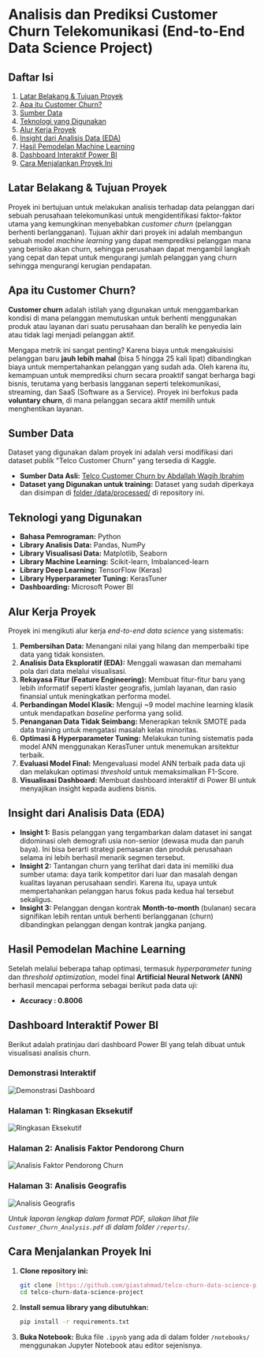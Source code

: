 # Analisis dan Prediksi Customer Churn Telekomunikasi (End-to-End Data Science Project)

## Daftar Isi

1.  [Latar Belakang & Tujuan Proyek](#latar-belakang--tujuan-proyek)
2.  [Apa itu Customer Churn?](#apa-itu-customer-churn)
3.  [Sumber Data](#sumber-data)
4.  [Teknologi yang Digunakan](#teknologi-yang-digunakan)
5.  [Alur Kerja Proyek](#alur-kerja-proyek)
6.  [Insight dari Analisis Data (EDA)](#insight-dari-analisis-data-eda)
7.  [Hasil Pemodelan Machine Learning](#hasil-pemodelan-machine-learning)
8.  [Dashboard Interaktif Power BI](#dashboard-interaktif-power-bi)
9.  [Cara Menjalankan Proyek Ini](#cara-menjalankan-proyek-ini)

## Latar Belakang & Tujuan Proyek

Proyek ini bertujuan untuk melakukan analisis terhadap data pelanggan dari sebuah perusahaan telekomunikasi untuk mengidentifikasi faktor-faktor utama yang kemungkinan menyebabkan *customer churn* (pelanggan berhenti berlangganan). Tujuan akhir dari proyek ini adalah membangun sebuah model *machine learning* yang dapat memprediksi pelanggan mana yang berisiko akan churn, sehingga perusahaan dapat mengambil langkah yang cepat dan tepat untuk mengurangi jumlah pelanggan yang churn sehingga mengurangi kerugian pendapatan.

## Apa itu Customer Churn?

**Customer churn** adalah istilah yang digunakan untuk menggambarkan kondisi di mana pelanggan memutuskan untuk berhenti menggunakan produk atau layanan dari suatu perusahaan dan beralih ke penyedia lain atau tidak lagi menjadi pelanggan aktif.

Mengapa metrik ini sangat penting? Karena biaya untuk mengakuisisi pelanggan baru **jauh lebih mahal** (bisa 5 hingga 25 kali lipat) dibandingkan biaya untuk mempertahankan pelanggan yang sudah ada. Oleh karena itu, kemampuan untuk memprediksi churn secara proaktif sangat berharga bagi bisnis, terutama yang berbasis langganan seperti telekomunikasi, streaming, dan SaaS (Software as a Service). Proyek ini berfokus pada **voluntary churn**, di mana pelanggan secara aktif memilih untuk menghentikan layanan.

## Sumber Data

Dataset yang digunakan dalam proyek ini adalah versi modifikasi dari dataset publik "Telco Customer Churn" yang tersedia di Kaggle.

* **Sumber Data Asli:** [Telco Customer Churn by Abdallah Wagih Ibrahim](https://www.kaggle.com/datasets/abdallahwagih/telco-customer-churn)
* **Dataset yang Digunakan untuk training:** Dataset yang sudah diperkaya dan disimpan di [folder /data/processed/](./Data/processed/) di repository ini.

## Teknologi yang Digunakan

* **Bahasa Pemrograman:** Python
* **Library Analisis Data:** Pandas, NumPy
* **Library Visualisasi Data:** Matplotlib, Seaborn
* **Library Machine Learning:** Scikit-learn, Imbalanced-learn
* **Library Deep Learning:** TensorFlow (Keras)
* **Library Hyperparameter Tuning:** KerasTuner
* **Dashboarding:** Microsoft Power BI

## Alur Kerja Proyek

Proyek ini mengikuti alur kerja *end-to-end data science* yang sistematis:
1.  **Pembersihan Data:** Menangani nilai yang hilang dan memperbaiki tipe data yang tidak konsisten.
2.  **Analisis Data Eksploratif (EDA):** Menggali wawasan dan memahami pola dari data melalui visualisasi.
3.  **Rekayasa Fitur (Feature Engineering):** Membuat fitur-fitur baru yang lebih informatif seperti klaster geografis, jumlah layanan, dan rasio finansial untuk meningkatkan performa model.
4.  **Perbandingan Model Klasik:** Menguji ~9 model machine learning klasik untuk mendapatkan *baseline* performa yang solid.
5.  **Penanganan Data Tidak Seimbang:** Menerapkan teknik SMOTE pada data training untuk mengatasi masalah kelas minoritas.
6.  **Optimasi & Hyperparameter Tuning:** Melakukan tuning sistematis pada model ANN menggunakan KerasTuner untuk menemukan arsitektur terbaik.
7.  **Evaluasi Model Final:** Mengevaluasi model ANN terbaik pada data uji dan melakukan optimasi *threshold* untuk memaksimalkan F1-Score.
8.  **Visualisasi Dashboard:** Membuat dashboard interaktif di Power BI untuk menyajikan insight kepada audiens bisnis.

## Insight dari Analisis Data (EDA)

* **Insight 1:** Basis pelanggan yang tergambarkan dalam dataset ini sangat didominasi oleh demografi usia non-senior (dewasa muda dan paruh baya). Ini bisa berarti strategi pemasaran dan produk perusahaan selama ini lebih berhasil menarik segmen tersebut.
* **Insight 2:** Tantangan churn yang terlihat dari data ini memiliki dua sumber utama: daya tarik kompetitor dari luar dan masalah dengan kualitas layanan perusahaan sendiri. Karena itu, upaya untuk mempertahankan pelanggan harus fokus pada kedua hal tersebut sekaligus.
* **Insight 3:** Pelanggan dengan kontrak **Month-to-month** (bulanan) secara signifikan lebih rentan untuk berhenti berlangganan (churn) dibandingkan pelanggan dengan kontrak jangka panjang.

## Hasil Pemodelan Machine Learning

Setelah melalui beberapa tahap optimasi, termasuk *hyperparameter tuning* dan *threshold optimization*, model final **Artificial Neural Network (ANN)** berhasil mencapai performa sebagai berikut pada data uji:
* **Accuracy : 0.8006**

## Dashboard Interaktif Power BI

Berikut adalah pratinjau dari dashboard Power BI yang telah dibuat untuk visualisasi analisis churn.

### Demonstrasi Interaktif
![Demonstrasi Dashboard](reports/figures/interactive-dashboard-preview-power-bi.gif)

### Halaman 1: Ringkasan Eksekutif
![Ringkasan Eksekutif](reports/figures/executive-summary-power-bi.png)

### Halaman 2: Analisis Faktor Pendorong Churn
![Analisis Faktor Pendorong Churn](reports/figures/churn-driving-factor-analysis-power-bi.png)

### Halaman 3: Analisis Geografis
![Analisis Geografis](reports/figures/geographic-analysis-of-churn-power-bi.png)

*Untuk laporan lengkap dalam format PDF, silakan lihat file `Customer_Churn_Analysis.pdf` di dalam folder `/reports/`.*

## Cara Menjalankan Proyek Ini

1.  **Clone repository ini:**
    ```bash
    git clone [https://github.com/giastahmad/telco-churn-data-science-project.git](https://github.com/giastahmad/telco-churn-data-science-project.git)
    cd telco-churn-data-science-project
    ```
2.  **Install semua library yang dibutuhkan:**
    ```bash
    pip install -r requirements.txt
    ```
3.  **Buka Notebook:**
    Buka file `.ipynb` yang ada di dalam folder `/notebooks/` menggunakan Jupyter Notebook atau editor sejenisnya.